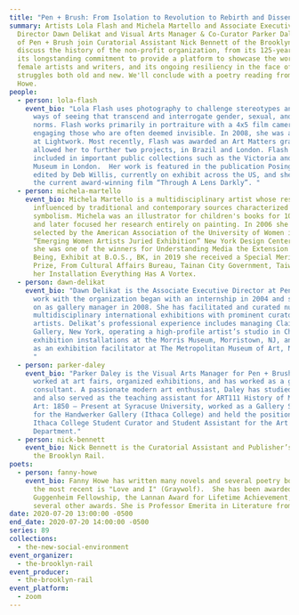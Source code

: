 ```yaml
---
title: "Pen + Brush: From Isolation to Revolution to Rebirth and Dissent "
summary: Artists Lola Flash and Michela Martello and Associate Executive
  Director Dawn Delikat and Visual Arts Manager & Co-Curator Parker Daley Garcia
  of Pen + Brush join Curatorial Assistant Nick Bennett of the Brooklyn Rail to
  discuss the history of the non-profit organization, from its 125-year history,
  its longstanding commitment to provide a platform to showcase the work of
  female artists and writers, and its ongoing resiliency in the face of
  struggles both old and new. We'll conclude with a poetry reading from Fanny
  Howe.
people:
  - person: lola-flash
    event_bio: "Lola Flash uses photography to challenge stereotypes and offer new
      ways of seeing that transcend and interrogate gender, sexual, and racial
      norms. Flash works primarily in portraiture with a 4x5 film camera,
      engaging those who are often deemed invisible. In 2008, she was a resident
      at Lightwork. Most recently, Flash was awarded an Art Matters grant, which
      allowed her to further two projects, in Brazil and London. Flash has work
      included in important public collections such as the Victoria and Albert
      Museum in London.  Her work is featured in the publication Posing Beauty,
      edited by Deb Willis, currently on exhibit across the US, and she is in
      the current award-winning film “Through A Lens Darkly”. "
  - person: michela-martello
    event_bio: Michela Martello is a multidisciplinary artist whose research is
      influenced by traditional and contemporary sources characterized by
      symbolism. Michela was an illustrator for children's books for 10 years
      and later focused her research entirely on painting. In 2006 she was
      selected by the American Association of the University of Women in the
      “Emerging Women Artists Juried Exhibition” New York Design Center, in 2014
      she was one of the winners for Understanding Media the Extension of Human
      Being, Exhibit at B.O.S., BK, in 2019 she received a Special Merit Honor
      Prize, From Cultural Affairs Bureau, Tainan City Government, Taiwan, for
      her Installation Everything Has A Vortex.
  - person: dawn-delikat
    event_bio: "Dawn Delikat is the Associate Executive Director at Pen + Brush. Her
      work with the organization began with an internship in 2004 and she came
      on as gallery manager in 2008. She has facilitated and curated numerous
      multidisciplinary international exhibitions with prominent curators and
      artists. Delikat’s professional experience includes managing Claire Oliver
      Gallery, New York, operating a high-profile artist’s studio in Chelsea,
      exhibition installations at the Morris Museum, Morristown, NJ, and working
      as an exhibition facilitator at The Metropolitan Museum of Art, New York.
      "
  - person: parker-daley
    event_bio: "Parker Daley is the Visual Arts Manager for Pen + Brush. She has
      worked at art fairs, organized exhibitions, and has worked as a gallery
      consultant. A passionate modern art enthusiast, Daley has studied abroad
      and also served as the teaching assistant for ART111 History of Modern
      Art: 1850 – Present at Syracuse University, worked as a Gallery Supervisor
      for the Handwerker Gallery (Ithaca College) and held the position of
      Ithaca College Student Curator and Student Assistant for the Art History
      Department."
  - person: nick-bennett
    event_bio: Nick Bennett is the Curatorial Assistant and Publisher’s Assistant at
      the Brooklyn Rail.
poets:
  - person: fanny-howe
    event_bio: Fanny Howe has written many novels and several poetry books, of which
      the most recent is "Love and I" (Graywolf).  She has been awarded a
      Guggenheim Fellowship, the Lannan Award for Lifetime Achievement, and
      several other awards. She is Professor Emerita in Literature from UCSD.
date: 2020-07-20 13:00:00 -0500
end_date: 2020-07-20 14:00:00 -0500
series: 89
collections:
  - the-new-social-environment
event_organizer:
  - the-brooklyn-rail
event_producer:
  - the-brooklyn-rail
event_platform:
  - zoom
---
```

